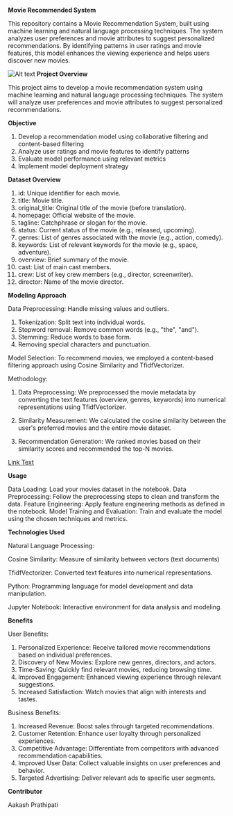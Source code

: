 **Movie Recommended System**

This repository contains a Movie Recommendation System, built using machine learning and natural language processing techniques. The system analyzes user preferences and movie attributes to suggest personalized recommendations. By identifying patterns in user ratings and movie features, this model enhances the viewing experience and helps users discover new movies.

![Alt text](https://repository-images.githubusercontent.com/687484722/18f7170c-be7c-45d5-92c6-e6a31483f6a1)
**Project Overview**

This project aims to develop a movie recommendation system using machine learning and natural language processing techniques. The system will analyze user preferences and movie attributes to suggest personalized recommendations.

**Objective**

1. Develop a recommendation model using collaborative filtering and content-based filtering
2. Analyze user ratings and movie features to identify patterns
3. Evaluate model performance using relevant metrics
4. Implement model deployment strategy

**Dataset Overview**

1. id: Unique identifier for each movie.
2. title: Movie title.
3. original_title: Original title of the movie (before translation).
4. homepage: Official website of the movie.
5. tagline: Catchphrase or slogan for the movie.
6. status: Current status of the movie (e.g., released, upcoming).
7. genres: List of genres associated with the movie (e.g., action, comedy).
8. keywords: List of relevant keywords for the movie (e.g., space, adventure).
9. overview: Brief summary of the movie.
10. cast: List of main cast members.
11. crew: List of key crew members (e.g., director, screenwriter).
12. director: Name of the movie director.

**Modeling Approach**

Data Preprocessing:
Handle missing values and outliers.
1. Tokenization: Split text into individual words.
2. Stopword removal: Remove common words (e.g., "the", "and").
3. Stemming: Reduce words to base form.
4. Removing special characters and punctuation.


Model Selection:
To recommend movies, we employed a content-based filtering approach using Cosine Similarity and TfidfVectorizer.

Methodology:

1. Data Preprocessing: We preprocessed the movie metadata by converting the text features (overview, genres, keywords) into numerical representations using TfidfVectorizer.

2. Similarity Measurement: We calculated the cosine similarity between the user's preferred movies and the entire movie dataset.

3. Recommendation Generation: We ranked movies based on their similarity scores and recommended the top-N movies.


[Link Text](URL)

**Usage**

Data Loading: Load your movies dataset in the notebook.
Data Preprocessing: Follow the preprocessing steps to clean and transform the data.
Feature Engineering: Apply feature engineering methods as defined in the notebook.
Model Training and Evaluation: Train and evaluate the model using the chosen techniques and metrics.

**Technologies Used**

Natural Language Processing:

Cosine Similarity: Measure of similarity between vectors (text documents)

TfidfVectorizer: Converted text features into numerical representations.

Python: Programming language for model development and data manipulation.

Jupyter Notebook: Interactive environment for data analysis and modeling.




**Benefits**

User Benefits:

1. Personalized Experience: Receive tailored movie recommendations based on individual preferences.
2. Discovery of New Movies: Explore new genres, directors, and actors.
3. Time-Saving: Quickly find relevant movies, reducing browsing time.
4. Improved Engagement: Enhanced viewing experience through relevant suggestions.
5. Increased Satisfaction: Watch movies that align with interests and tastes.

Business Benefits:

1. Increased Revenue: Boost sales through targeted recommendations.
2. Customer Retention: Enhance user loyalty through personalized experiences.
3. Competitive Advantage: Differentiate from competitors with advanced recommendation capabilities.
4. Improved User Data: Collect valuable insights on user preferences and behavior.
5. Targeted Advertising: Deliver relevant ads to specific user segments.

**Contributor**

Aakash Prathipati
